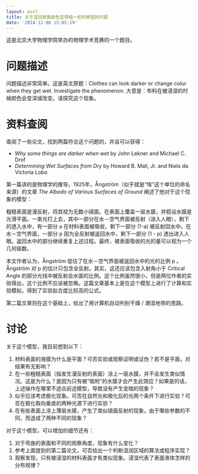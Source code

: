 ```yaml
---
layout: post
title: 关于湿润表面颜色显得暗一些的原因的问题
date: '2014-12-06 15:05:19'
---
```


这是北京大学物理学院举办的物理学术竞赛的一个题目。
<h1>问题描述</h1>
问题描述非常简单。这是英文原题：Clothes can look darker or change colur when they get wet. Investigate the phenomenon. 大意是：布料在被浸湿的时候颜色会变深或改变。请探究这个现象。
<h1>资料查阅</h1>
查阅了一些论文，找到两篇符合这个问题的，并且可以获得：
<ul>
	<li><em>Why some things are darker when wet </em>by John Lekner and Michael C. Drof</li>
	<li><em>Determining Wet Surfaces from Dry</em> by Howard B. Mall, Jr. and Niels da Victoria Lobo</li>
</ul>
第一篇讲的是物理学的推导。1925年，Ångström（似乎就是“埃”这个单位的命名来源）的文章 <em>The Albedo of Various Surfaces of Ground</em> 阐述了他对于这个现象的模型：

粗糙表面是漫反射，将其视为无数小镜面。在表面上覆盖一层水膜，并假设水膜是光滑平面。一束光打上去，其中一部分在水－空气界面被反射（进入人眼），剩下的透入水中，有一部分 a 在材料表面被吸收，剩下一部分 (1-a) 被反射回水中。在水－空气界面，一部分 p 因为全反射被返回水中，剩下一部分 (1 - p) 透出进入人眼。返回水中的部分继续重复上述过程。最终，被表面吸收的光的量可以视为一个几何级数。

本文作者认为，Ångström 低估了在水－空气界面被返回水中的光的比例 p 。Ångström 对 p 的估计只包含全反射。其实，这还应该包含入射角小于 Critical Angle 的部分光线中被反射会水面的比例。这个比例虽然很小，但是两位作者的实验得出，这个比例不应该被忽略。这篇文章基本上是在这个模型上进行了计算和实验模拟，得到了实验拟合度比较高的公式。

第二篇文章则在这个基础上，给出了用计算机自动判别干燥 / 潮湿地带的思路。
<h1>讨论</h1>
关于这个模型，我目前想到以下：
<ol>
	<li>材料表面的液膜为什么是平面？可否实验或观察证明或证伪？若不是平面，对结果有无影响？</li>
	<li>在一些粗糙表面（指发生漫反射的表面）涂上一层水膜，并不会发生类似情况。这是为什么？是因为只有被“吸附”的水膜才会产生此效应？如果是的话，上述操作在哪里不适合前述模型，导致没有产生变暗的现象？</li>
	<li>似乎应该考虑极化现象。可否在自然光和极化后的光两个条件下进行实验？可否在极化取向垂直的两种光源下进行实验？</li>
	<li>在有些表面上涂上薄层水膜，产生了类似镜面反射的现象。由于哪些参数的不同，而造成了两种不同的现象？</li>
</ol>
对于这个模型，可以增加的细节还有：
<ol>
	<li>对于弯曲的表面和不同的观察角度，现象有什么变化？</li>
	<li>参考上面提到的第二篇论文，可否给出一个判断湿润区域的算法或程序实现？</li>
	<li>观察发现，只有被浸湿的材料表面才有类似现象。浸湿代表了表面液体怎样的分布规律？</li>
</ol>